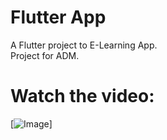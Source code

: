 # Flutter App

A Flutter project to E-Learning App.\
Project for ADM.

# Watch the video:
 [![Image](https://i.imgur.com/WsQFm7h.png)]
